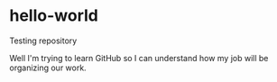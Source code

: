 # hello-world
Testing repository

Well I'm trying to learn GitHub so I can understand how my job will be organizing our work.
